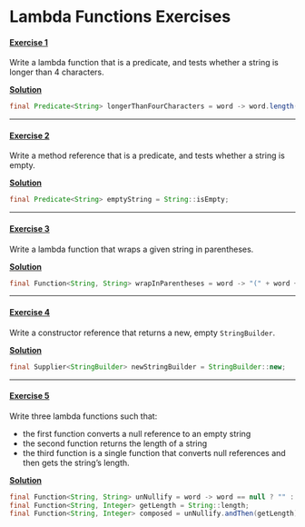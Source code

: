 # Lambda Functions Exercises


#### <u>Exercise 1</u>

Write a lambda function that is a predicate, and tests whether a string is longer than 4 characters.

**<u>Solution</u>**

```java
final Predicate<String> longerThanFourCharacters = word -> word.length() > 4;
```

----

#### <u>Exercise 2</u>

Write a method reference that is a predicate, and tests whether a string is empty.

**<u>Solution</u>**

```java
final Predicate<String> emptyString = String::isEmpty;
```

----

#### <u>Exercise 3</u>

Write a lambda function that wraps a given string in parentheses.

**<u>Solution</u>**

```java
final Function<String, String> wrapInParentheses = word -> "(" + word + ")";
```

----

#### <u>Exercise 4</u>

Write a constructor reference that returns a new, empty `StringBuilder`.

**<u>Solution</u>**

```java
final Supplier<StringBuilder> newStringBuilder = StringBuilder::new;
```

----

#### <u>Exercise 5</u>

Write three lambda functions such that:

- the first function converts a null reference to an empty string
- the second function returns the length of a string
- the third function is a single function that converts null references and then gets the string’s length.

**<u>Solution</u>**

```java
final Function<String, String> unNullify = word -> word == null ? "" : word;
final Function<String, Integer> getLength = String::length;
final Function<String, Integer> composed = unNullify.andThen(getLength);
```